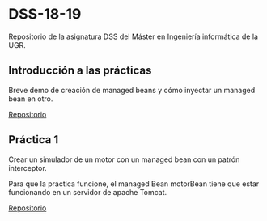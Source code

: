 # DSS-18-19
Repositorio de la asignatura DSS del Máster en Ingeniería informática de la UGR.

## Introducción a las prácticas
Breve demo de creación de managed beans y cómo inyectar un managed bean en otro.

[Repositorio](https://github.com/adritake/DSS-18-19/tree/master/holamundo)

## Práctica 1
Crear un simulador de un motor con un managed bean con un patrón interceptor.

Para que la práctica funcione, el managed Bean motorBean tiene que estar funcionando en un servidor de apache Tomcat.

[Repositorio](https://github.com/adritake/DSS-18-19/tree/master/practica1DSS)
